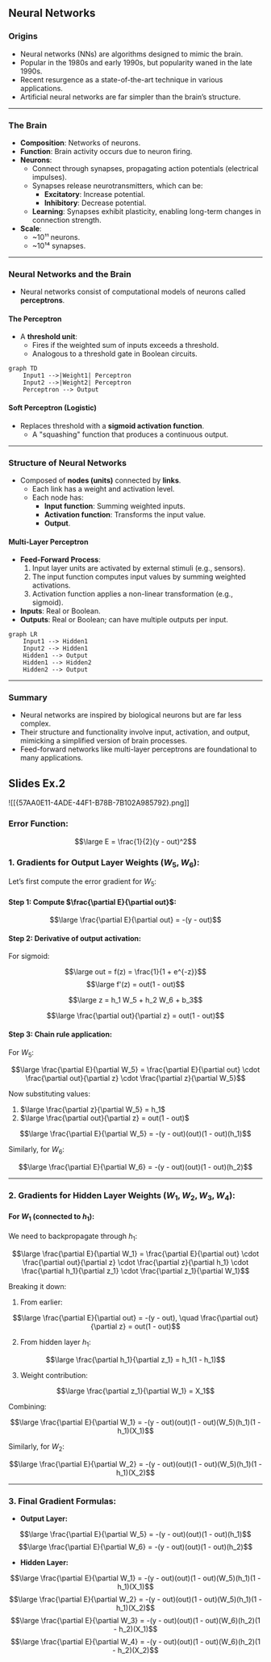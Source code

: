 ## Neural Networks

### Origins

- Neural networks (NNs) are algorithms designed to mimic the brain.
- Popular in the 1980s and early 1990s, but popularity waned in the late 1990s.
- Recent resurgence as a state-of-the-art technique in various applications.
- Artificial neural networks are far simpler than the brain’s structure.

---

### The Brain

- **Composition**: Networks of neurons.
- **Function**: Brain activity occurs due to neuron firing.
- **Neurons**:
    - Connect through synapses, propagating action potentials (electrical impulses).
    - Synapses release neurotransmitters, which can be:
        - **Excitatory**: Increase potential.
        - **Inhibitory**: Decrease potential.
    - **Learning**: Synapses exhibit plasticity, enabling long-term changes in connection strength.
- **Scale**:
    - ~10¹¹ neurons.
    - ~10¹⁴ synapses.

---

### Neural Networks and the Brain

- Neural networks consist of computational models of neurons called **perceptrons**.

#### The Perceptron

- A **threshold unit**:
    - Fires if the weighted sum of inputs exceeds a threshold.
    - Analogous to a threshold gate in Boolean circuits.

```mermaid
graph TD
    Input1 -->|Weight1| Perceptron
    Input2 -->|Weight2| Perceptron
    Perceptron --> Output
```

#### Soft Perceptron (Logistic)

- Replaces threshold with a **sigmoid activation function**.
    - A "squashing" function that produces a continuous output.

---

### Structure of Neural Networks

- Composed of **nodes (units)** connected by **links**.
    - Each link has a weight and activation level.
    - Each node has:
        - **Input function**: Summing weighted inputs.
        - **Activation function**: Transforms the input value.
        - **Output**.

#### Multi-Layer Perceptron

- **Feed-Forward Process**:
    1. Input layer units are activated by external stimuli (e.g., sensors).
    2. The input function computes input values by summing weighted activations.
    3. Activation function applies a non-linear transformation (e.g., sigmoid).
- **Inputs**: Real or Boolean.
- **Outputs**: Real or Boolean; can have multiple outputs per input.

```mermaid
graph LR
    Input1 --> Hidden1
    Input2 --> Hidden1
    Hidden1 --> Output
    Hidden1 --> Hidden2
    Hidden2 --> Output
```

---

### Summary

- Neural networks are inspired by biological neurons but are far less complex.
- Their structure and functionality involve input, activation, and output, mimicking a simplified version of brain processes.
- Feed-forward networks like multi-layer perceptrons are foundational to many applications.


## **Slides Ex.2**

![[{57AA0E11-4ADE-44F1-B78B-7B102A985792}.png]]
### **Error Function:**

$$\large E = \frac{1}{2}(y - out)^2$$

### **1. Gradients for Output Layer Weights ($W_5, W_6$):**

Let’s first compute the error gradient for $W_5$:

#### **Step 1: Compute $\frac{\partial E}{\partial out}$:**

$$\large \frac{\partial E}{\partial out} = -(y - out)$$

#### **Step 2: Derivative of output activation:**

For sigmoid:

$$\large out = f(z) = \frac{1}{1 + e^{-z}}$$$$\large f'(z) = out(1 - out)$$

$$\large z = h_1 W_5 + h_2 W_6 + b_3$$

$$\large \frac{\partial out}{\partial z} = out(1 - out)$$

#### **Step 3: Chain rule application:**

For $W_5$:

$$\large \frac{\partial E}{\partial W_5} = \frac{\partial E}{\partial out} \cdot \frac{\partial out}{\partial z} \cdot \frac{\partial z}{\partial W_5}$$

Now substituting values:

1. $\large \frac{\partial z}{\partial W_5} = h_1$
2. $\large \frac{\partial out}{\partial z} = out(1 - out)$

$$\large \frac{\partial E}{\partial W_5} = -(y - out)(out)(1 - out)(h_1)$$

Similarly, for $W_6$:

$$\large \frac{\partial E}{\partial W_6} = -(y - out)(out)(1 - out)(h_2)$$

---

### **2. Gradients for Hidden Layer Weights ($W_1, W_2, W_3, W_4$):**

#### For $W_1$ (connected to $h_1$):

We need to backpropagate through $h_1$:

$$\large \frac{\partial E}{\partial W_1} = \frac{\partial E}{\partial out} \cdot \frac{\partial out}{\partial z} \cdot \frac{\partial z}{\partial h_1} \cdot \frac{\partial h_1}{\partial z_1} \cdot \frac{\partial z_1}{\partial W_1}$$

Breaking it down:

1. From earlier:

$$\large \frac{\partial E}{\partial out} = -(y - out), \quad \frac{\partial out}{\partial z} = out(1 - out)$$

2. From hidden layer $h_1$:

$$\large \frac{\partial h_1}{\partial z_1} = h_1(1 - h_1)$$

3. Weight contribution:

$$\large \frac{\partial z_1}{\partial W_1} = X_1$$

Combining:

$$\large \frac{\partial E}{\partial W_1} = -(y - out)(out)(1 - out)(W_5)(h_1)(1 - h_1)(X_1)$$

Similarly, for $W_2$:

$$\large \frac{\partial E}{\partial W_2} = -(y - out)(out)(1 - out)(W_5)(h_1)(1 - h_1)(X_2)$$

---

### **3. Final Gradient Formulas:**

- **Output Layer:**

$$\large \frac{\partial E}{\partial W_5} = -(y - out)(out)(1 - out)(h_1)$$$$\large \frac{\partial E}{\partial W_6} = -(y - out)(out)(1 - out)(h_2)$$
- **Hidden Layer:**


$$\large \frac{\partial E}{\partial W_1} = -(y - out)(out)(1 - out)(W_5)(h_1)(1 - h_1)(X_1)$$$$\large \frac{\partial E}{\partial W_2} = -(y - out)(out)(1 - out)(W_5)(h_1)(1 - h_1)(X_2)$$$$\large \frac{\partial E}{\partial W_3} = -(y - out)(out)(1 - out)(W_6)(h_2)(1 - h_2)(X_1)$$$$\large \frac{\partial E}{\partial W_4} = -(y - out)(out)(1 - out)(W_6)(h_2)(1 - h_2)(X_2)$$
